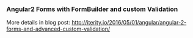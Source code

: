 ### Angular2 Forms with FormBuilder and custom Validation

More details in blog post: http://iterity.io/2016/05/01/angular/angular-2-forms-and-advanced-custom-validation/